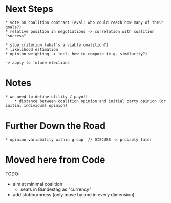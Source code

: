 # Next Steps

    * vote on coalition contract (eval: who could reach how many of their goals?)
    * relative position in negotiations -> correlation with coalition "success"

    * stop criterium (what's a viable coalition?)
    * likelihood estimation
    * opinion weighting -> incl. how to compute (e.g. similarity?)

    -> apply to future elections

# Notes

    * we need to define utility / payoff
        * distance between coalition opinion and initial party opinion (or initial individual opinion)


# Further Down the Road

    * opinion variability within group  // DISCUSS -> probably later



# Moved here from Code

TODO:
  * aim at minimal coalition
      * seats in Bundestag as "currency"
  * add stubbornness (only move by one in every dimension)

